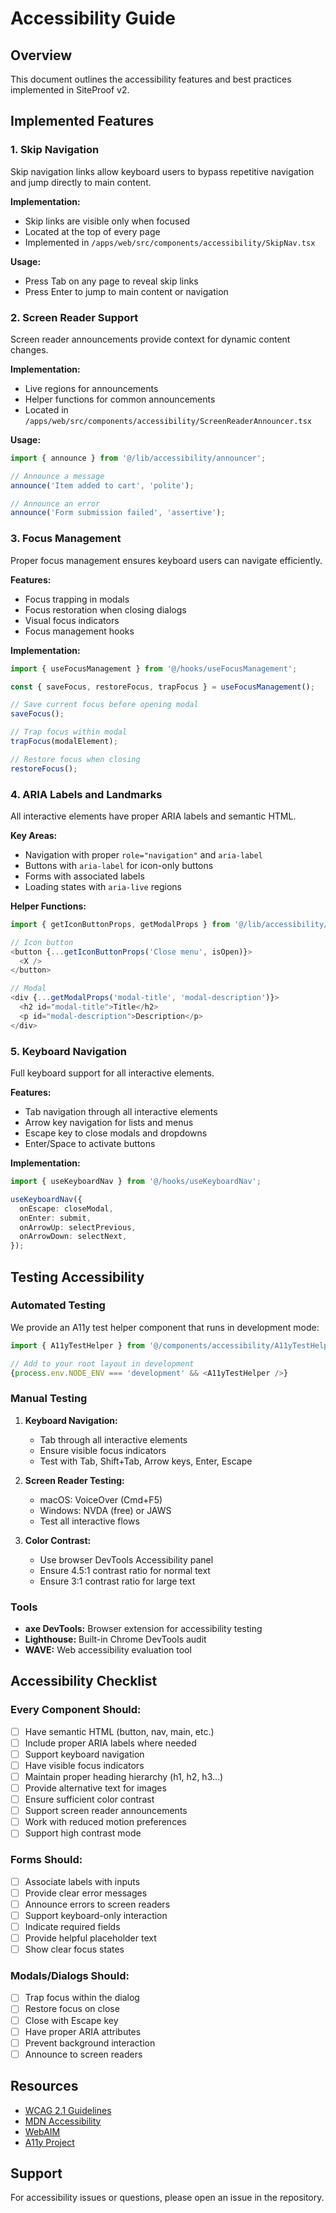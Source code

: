 # Accessibility Guide

## Overview

This document outlines the accessibility features and best practices implemented in SiteProof v2.

## Implemented Features

### 1. Skip Navigation

Skip navigation links allow keyboard users to bypass repetitive navigation and jump directly to main content.

**Implementation:**
- Skip links are visible only when focused
- Located at the top of every page
- Implemented in `/apps/web/src/components/accessibility/SkipNav.tsx`

**Usage:**
- Press Tab on any page to reveal skip links
- Press Enter to jump to main content or navigation

### 2. Screen Reader Support

Screen reader announcements provide context for dynamic content changes.

**Implementation:**
- Live regions for announcements
- Helper functions for common announcements
- Located in `/apps/web/src/components/accessibility/ScreenReaderAnnouncer.tsx`

**Usage:**
```typescript
import { announce } from '@/lib/accessibility/announcer';

// Announce a message
announce('Item added to cart', 'polite');

// Announce an error
announce('Form submission failed', 'assertive');
```

### 3. Focus Management

Proper focus management ensures keyboard users can navigate efficiently.

**Features:**
- Focus trapping in modals
- Focus restoration when closing dialogs
- Visual focus indicators
- Focus management hooks

**Implementation:**
```typescript
import { useFocusManagement } from '@/hooks/useFocusManagement';

const { saveFocus, restoreFocus, trapFocus } = useFocusManagement();

// Save current focus before opening modal
saveFocus();

// Trap focus within modal
trapFocus(modalElement);

// Restore focus when closing
restoreFocus();
```

### 4. ARIA Labels and Landmarks

All interactive elements have proper ARIA labels and semantic HTML.

**Key Areas:**
- Navigation with proper `role="navigation"` and `aria-label`
- Buttons with `aria-label` for icon-only buttons
- Forms with associated labels
- Loading states with `aria-live` regions

**Helper Functions:**
```typescript
import { getIconButtonProps, getModalProps } from '@/lib/accessibility/aria-helpers';

// Icon button
<button {...getIconButtonProps('Close menu', isOpen)}>
  <X />
</button>

// Modal
<div {...getModalProps('modal-title', 'modal-description')}>
  <h2 id="modal-title">Title</h2>
  <p id="modal-description">Description</p>
</div>
```

### 5. Keyboard Navigation

Full keyboard support for all interactive elements.

**Features:**
- Tab navigation through all interactive elements
- Arrow key navigation for lists and menus
- Escape key to close modals and dropdowns
- Enter/Space to activate buttons

**Implementation:**
```typescript
import { useKeyboardNav } from '@/hooks/useKeyboardNav';

useKeyboardNav({
  onEscape: closeModal,
  onEnter: submit,
  onArrowUp: selectPrevious,
  onArrowDown: selectNext,
});
```

## Testing Accessibility

### Automated Testing

We provide an A11y test helper component that runs in development mode:

```typescript
import { A11yTestHelper } from '@/components/accessibility/A11yTestHelper';

// Add to your root layout in development
{process.env.NODE_ENV === 'development' && <A11yTestHelper />}
```

### Manual Testing

1. **Keyboard Navigation:**
   - Tab through all interactive elements
   - Ensure visible focus indicators
   - Test with Tab, Shift+Tab, Arrow keys, Enter, Escape

2. **Screen Reader Testing:**
   - macOS: VoiceOver (Cmd+F5)
   - Windows: NVDA (free) or JAWS
   - Test all interactive flows

3. **Color Contrast:**
   - Use browser DevTools Accessibility panel
   - Ensure 4.5:1 contrast ratio for normal text
   - Ensure 3:1 contrast ratio for large text

### Tools

- **axe DevTools:** Browser extension for accessibility testing
- **Lighthouse:** Built-in Chrome DevTools audit
- **WAVE:** Web accessibility evaluation tool

## Accessibility Checklist

### Every Component Should:

- [ ] Have semantic HTML (button, nav, main, etc.)
- [ ] Include proper ARIA labels where needed
- [ ] Support keyboard navigation
- [ ] Have visible focus indicators
- [ ] Maintain proper heading hierarchy (h1, h2, h3...)
- [ ] Provide alternative text for images
- [ ] Ensure sufficient color contrast
- [ ] Support screen reader announcements
- [ ] Work with reduced motion preferences
- [ ] Support high contrast mode

### Forms Should:

- [ ] Associate labels with inputs
- [ ] Provide clear error messages
- [ ] Announce errors to screen readers
- [ ] Support keyboard-only interaction
- [ ] Indicate required fields
- [ ] Provide helpful placeholder text
- [ ] Show clear focus states

### Modals/Dialogs Should:

- [ ] Trap focus within the dialog
- [ ] Restore focus on close
- [ ] Close with Escape key
- [ ] Have proper ARIA attributes
- [ ] Prevent background interaction
- [ ] Announce to screen readers

## Resources

- [WCAG 2.1 Guidelines](https://www.w3.org/WAI/WCAG21/quickref/)
- [MDN Accessibility](https://developer.mozilla.org/en-US/docs/Web/Accessibility)
- [WebAIM](https://webaim.org/)
- [A11y Project](https://www.a11yproject.com/)

## Support

For accessibility issues or questions, please open an issue in the repository.
